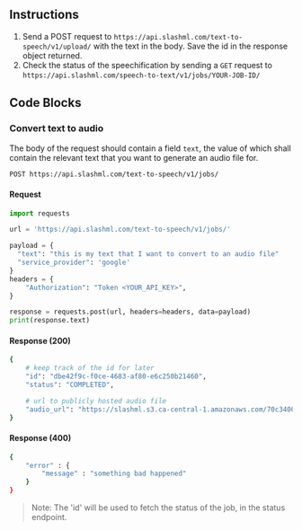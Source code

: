 ## Instructions

1. Send a POST request to `https://api.slashml.com/text-to-speech/v1/upload/` with the text in the body. Save the id in the response object returned.
2. Check the status of the speechification by sending a `GET` request to `https://api.slashml.com/speech-to-text/v1/jobs/YOUR-JOB-ID/`

## Code Blocks

### Convert text to audio

The body of the request should contain a field `text`, the value of which shall contain the relevant text that you want to generate an audio file for.

```bash
POST https://api.slashml.com/text-to-speech/v1/jobs/
```

#### Request

```python
import requests

url = 'https://api.slashml.com/text-to-speech/v1/jobs/'

payload = {
  "text": "this is my text that I want to convert to an audio file"
  "service_provider": 'google'
}
headers = {
    "Authorization": "Token <YOUR_API_KEY>",
}

response = requests.post(url, headers=headers, data=payload)
print(response.text)
```

#### Response (200)

```bash
{
    # keep track of the id for later
    "id": "dbe42f9c-f0ce-4683-af80-e6c250b21460",
    "status": "COMPLETED",

    # url to publicly hosted audio file
    "audio_url": "https://slashml.s3.ca-central-1.amazonaws.com/70c34009-8149-4b47-8a6e-29dcb5bd3d3d.mp3"
}
```

#### Response (400)

```bash
{
    "error" : {
        "message" : "something bad happened"
    }
}
```

> Note: 
> The 'id' will be used to fetch the status of the job, in the status endpoint.